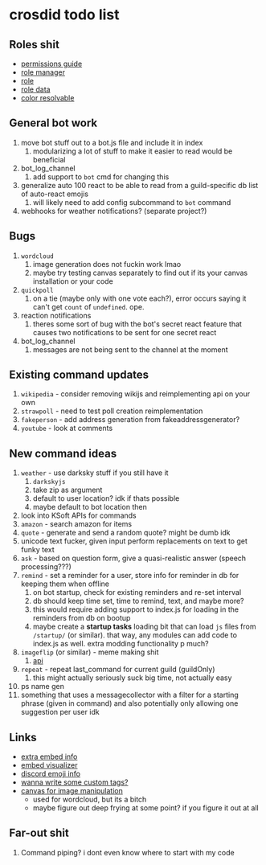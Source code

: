 # crosdid todo list

## Roles shit

- [permissions guide](https://discordjs.guide/popular-topics/permissions.html#terminology)
- [role manager](https://discord.js.org/#/docs/main/stable/class/RoleManager)
- [role](https://discord.js.org/#/docs/main/stable/class/Role)
- [role data](https://discord.js.org/#/docs/main/stable/typedef/RoleData)
- [color resolvable](https://discord.js.org/#/docs/main/stable/typedef/ColorResolvable)

## General bot work

1. move bot stuff out to a bot.js file and include it in index
   1. modularizing a lot of stuff to make it easier to read would be beneficial
2. bot_log_channel
   1. add support to `bot` cmd for changing this
3. generalize auto 100 react to be able to read from a guild-specific db list of auto-react emojis
   1. will likely need to add config subcommand to `bot` command
4. webhooks for weather notifications? (separate project?)

## Bugs

1. `wordcloud`
   1. image generation does not fuckin work lmao
   2. maybe try testing canvas separately to find out if its your canvas installation or your code
2. `quickpoll`
   1. on a tie (maybe only with one vote each?), error occurs saying it can't get `count` of `undefined`. ope.
3. reaction notifications
   1. theres some sort of bug with the bot's secret react feature that causes two notifications to be sent for one secret react
4. bot_log_channel
   1. messages are not being sent to the channel at the moment

## Existing command updates

1. `wikipedia` - consider removing wikijs and reimplementing api on your own
2. `strawpoll` - need to test poll creation reimplementation
3. `fakeperson` - add address generation from fakeaddressgenerator?
4. `youtube` - look at comments

## New command ideas

1. `weather` - use darksky stuff if you still have it
   1. `darkskyjs`
   2. take zip as argument
   3. default to user location? idk if thats possible
   4. maybe default to bot location then
2. look into KSoft APIs for commands
3. `amazon` - search amazon for items
4. `quote` - generate and send a random quote? might be dumb idk
5. unicode text fucker, given input perform replacements on text to get funky text
6. `ask` - based on question form, give a quasi-realistic answer (speech processing???)
7. `remind` - set a reminder for a user, store info for reminder in db for keeping them when offline
   1. on bot startup, check for existing reminders and re-set interval
   2. db should keep time set, time to remind, text, and maybe more?
   3. this would require adding support to index.js for loading in the reminders from db on bootup
   4. maybe create a **startup tasks** loading bit that can load `js` files from `/startup/` (or similar). that way, any modules can add code to index.js as well. extra modding functionality p much?
8. `imageflip` (or similar) - meme making shit
   1. [api](https://imgflip.com/api)
9. `repeat` - repeat last_command for current guild (guildOnly)
    1. this might actually seriously suck big time, not actually easy
10. ps name gen
11. something that uses a messagecollector with a filter for a starting phrase (given in command) and also potentially only allowing one suggestion per user idk

## Links

- [extra embed info](https://discordjs.guide/popular-topics/embeds.html#embed-preview)
- [embed visualizer](https://leovoel.github.io/embed-visualizer/)
- [discord emoji info](https://github.com/AnIdiotsGuide/discordjs-bot-guide/blob/master/coding-guides/using-emojis.md)
- [wanna write some custom tags?](https://developer.mozilla.org/en-US/docs/Web/JavaScript/Reference/Template_literals#Tagged_templates)
- [canvas for image manipulation](https://discordjs.guide/popular-topics/canvas.html#setting-up-canvas)
  - used for wordcloud, but its a bitch
  - maybe figure out deep frying at some point? if you figure it out at all

## Far-out shit

1. Command piping? i dont even know where to start with my code
